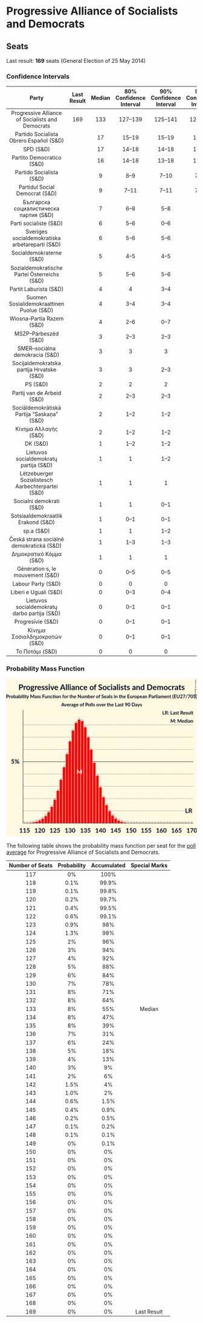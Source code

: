 # Progressive Alliance of Socialists and Democrats

## Seats

Last result: **169** seats (General Election of 25 May 2014)

### Confidence Intervals

| Party | Last Result | Median | 80% Confidence Interval | 90% Confidence Interval | 95% Confidence Interval | 99% Confidence Interval |
|:-----:|:-----------:|:------:|:-----------------------:|:-----------------------:|:-----------------------:|:-----------------------:|
| Progressive Alliance of Socialists and Democrats | 169 | 133 | 127–139 | 125–141 | 124–142 | 120–145 |
| Partido Socialista Obrero Español (S&D) | | 17 | 15–19 | 15–19 | 15–19 | 14–20 |
| SPD (S&D) | | 17 | 14–18 | 14–18 | 13–19 | 12–20 |
| Partito Democratico (S&D) | | 16 | 14–18 | 13–18 | 13–18 | 12–19 |
| Partido Socialista (S&D) | | 9 | 8–9 | 7–10 | 7–10 | 7–10 |
| Partidul Social Democrat (S&D) | | 9 | 7–11 | 7–11 | 7–11 | 6–11 |
| Българска социалистическа партия (S&D) | | 7 | 6–8 | 5–8 | 5–8 | 5–8 |
| Parti socialiste (S&D) | | 6 | 5–6 | 0–6 | 0–7 | 0–7 |
| Sveriges socialdemokratiska arbetareparti (S&D) | | 6 | 5–6 | 5–6 | 5–6 | 5–7 |
| Socialdemokraterne (S&D) | | 5 | 4–5 | 4–5 | 4–5 | 4–6 |
| Sozialdemokratische Partei Österreichs (S&D) | | 5 | 5–6 | 5–6 | 4–6 | 4–6 |
| Partit Laburista (S&D) | | 4 | 4 | 3–4 | 3–4 | 3–4 |
| Suomen Sosialidemokraattinen Puolue (S&D) | | 4 | 3–4 | 3–4 | 3–4 | 3–4 |
| Wiosna–Partia Razem (S&D) | | 4 | 2–6 | 0–7 | 0–7 | 0–7 |
| MSZP–Párbeszéd (S&D) | | 3 | 2–3 | 2–3 | 2–4 | 2–4 |
| SMER–sociálna demokracia (S&D) | | 3 | 3 | 3 | 3–4 | 2–4 |
| Socijaldemokratska partija Hrvatske (S&D) | | 3 | 3 | 2–3 | 2–3 | 2–4 |
| PS (S&D) | | 2 | 2 | 2 | 2–3 | 2–3 |
| Partij van de Arbeid (S&D) | | 2 | 2–3 | 2–3 | 1–3 | 1–3 |
| Sociāldemokrātiskā Partija “Saskaņa” (S&D) | | 2 | 1–2 | 1–2 | 1–3 | 1–3 |
| Κίνημα Αλλαγής (S&D) | | 2 | 1–2 | 1–2 | 1–2 | 1–3 |
| DK (S&D) | | 1 | 1–2 | 1–2 | 1–2 | 1–2 |
| Lietuvos socialdemokratų partija (S&D) | | 1 | 1 | 1–2 | 1–2 | 1–2 |
| Lëtzebuerger Sozialistesch Aarbechterpartei (S&D) | | 1 | 1 | 1 | 1 | 1 |
| Socialni demokrati (S&D) | | 1 | 1 | 0–1 | 0–1 | 0–1 |
| Sotsiaaldemokraatlik Erakond (S&D) | | 1 | 0–1 | 0–1 | 0–1 | 0–1 |
| sp.a (S&D) | | 1 | 1 | 1–2 | 1–2 | 1–2 |
| Česká strana sociálně demokratická (S&D) | | 1 | 1–3 | 1–3 | 1–3 | 1–3 |
| Δημοκρατικό Κόμμα (S&D) | | 1 | 1 | 1 | 1 | 1 |
| Génération·s, le mouvement (S&D) | | 0 | 0–5 | 0–5 | 0–6 | 0–6 |
| Labour Party (S&D) | | 0 | 0 | 0 | 0 | 0 |
| Liberi e Uguali (S&D) | | 0 | 0–3 | 0–4 | 0–4 | 0–4 |
| Lietuvos socialdemokratų darbo partija (S&D) | | 0 | 0–1 | 0–1 | 0–1 | 0–1 |
| Progresīvie (S&D) | | 0 | 0–1 | 0–1 | 0–1 | 0–1 |
| Κίνημα Σοσιαλδημοκρατών (S&D) | | 0 | 0–1 | 0–1 | 0–1 | 0–1 |
| Το Ποτάμι (S&D) | | 0 | 0 | 0 | 0 | 0–1 |

### Probability Mass Function

![Graph with seats probability mass function not yet produced](average-2019-04-23-seats-pmf-progressiveallianceofsocialistsanddemocrats.png "Seats Probability Mass Function")

The following table shows the probability mass function per seat for the [poll average](average-2019-04-23.html) for Progressive Alliance of Socialists and Democrats.

| Number of Seats | Probability | Accumulated | Special Marks |
|:---------------:|:-----------:|:-----------:|:-------------:|
| 117 | 0% | 100% |  |
| 118 | 0.1% | 99.9% |  |
| 119 | 0.1% | 99.8% |  |
| 120 | 0.2% | 99.7% |  |
| 121 | 0.4% | 99.5% |  |
| 122 | 0.6% | 99.1% |  |
| 123 | 0.9% | 98% |  |
| 124 | 1.3% | 98% |  |
| 125 | 2% | 96% |  |
| 126 | 3% | 94% |  |
| 127 | 4% | 92% |  |
| 128 | 5% | 88% |  |
| 129 | 6% | 84% |  |
| 130 | 7% | 78% |  |
| 131 | 8% | 71% |  |
| 132 | 8% | 64% |  |
| 133 | 8% | 55% | Median |
| 134 | 8% | 47% |  |
| 135 | 8% | 39% |  |
| 136 | 7% | 31% |  |
| 137 | 6% | 24% |  |
| 138 | 5% | 18% |  |
| 139 | 4% | 13% |  |
| 140 | 3% | 9% |  |
| 141 | 2% | 6% |  |
| 142 | 1.5% | 4% |  |
| 143 | 1.0% | 2% |  |
| 144 | 0.6% | 1.5% |  |
| 145 | 0.4% | 0.9% |  |
| 146 | 0.2% | 0.5% |  |
| 147 | 0.1% | 0.2% |  |
| 148 | 0.1% | 0.1% |  |
| 149 | 0% | 0.1% |  |
| 150 | 0% | 0% |  |
| 151 | 0% | 0% |  |
| 152 | 0% | 0% |  |
| 153 | 0% | 0% |  |
| 154 | 0% | 0% |  |
| 155 | 0% | 0% |  |
| 156 | 0% | 0% |  |
| 157 | 0% | 0% |  |
| 158 | 0% | 0% |  |
| 159 | 0% | 0% |  |
| 160 | 0% | 0% |  |
| 161 | 0% | 0% |  |
| 162 | 0% | 0% |  |
| 163 | 0% | 0% |  |
| 164 | 0% | 0% |  |
| 165 | 0% | 0% |  |
| 166 | 0% | 0% |  |
| 167 | 0% | 0% |  |
| 168 | 0% | 0% |  |
| 169 | 0% | 0% | Last Result |


